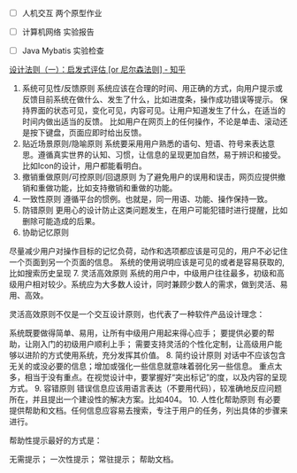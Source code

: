 

- [ ] 人机交互 两个原型作业 
- [ ] 计算机网络 实验报告
- [ ] Java Mybatis 实验检查


[设计法则（一）：启发式评估 [or 尼尔森法则] - 知乎](https://zhuanlan.zhihu.com/p/84932306)
1. 系统可见性/反馈原则
系统应该在合理的时间、用正确的方式，向用户提示或反馈目前系统在做什么、发生了什么，比如进度条，操作成功错误等提示。
保持界面的状态可见，变化可见，内容可见。让用户知道发生了什么，在适当的时间内做出适当的反馈。 比如用户在网页上的任何操作，不论是单击、滚动还是按下键盘，页面应即时给出反馈。
2. 贴近场景原则/隐喻原则
系统要采用用户熟悉的语句、短语、符号来表达意思。遵循真实世界的认知、习惯，让信息的呈现更加自然，易于辨识和接受。比如Icon的设计，用户都能看明白。
3. 撤销重做原则/可控原则/回退原则
为了避免用户的误用和误击，网页应提供撤销和重做功能，比如支持撤销和重做的功能。
4. 一致性原则
遵循平台的惯例。也就是，同一用语、功能、操作保持一致。
5. 防错原则
更用心的设计防止这类问题发生，在用户可能犯错时进行提醒，比如删除可能造成的后果。
6. 协助记忆原则



尽量减少用户对操作目标的记忆负荷，动作和选项都应该是可见的，用户不必记住一个页面到另一个页面的信息。
系统的使用说明应该是可见的或者是容易获取的, 比如搜索历史呈现
7. 灵活高效原则
系统的用户中，中级用户往往最多，初级和高级用户相对较少。系统应为大多数人设计，同时兼顾少数人的需求，做到灵活、易用、高效。

灵活高效原则不仅是一个交互设计原则，也代表了一种软件产品设计理念：

系统既要做得简单、易用，让所有中级用户用起来得心应手；
要提供必要的帮助，让刚入门的初级用户顺利上手；
需要支持灵活的个性化定制，让高级用户能够以进阶的方式使用系统，充分发挥其价值。
8. 简约设计原则
对话中不应该包含无关的或没必要的信息；增加或强化一些信息就意味着弱化另一些信息。
重点太多，相当于没有重点。在视觉设计中，要掌握好“突出标记”的度，以及内容的呈现方式。
9. 容错原则
错误信息应该用语言表达（不要用代码），较准确地反应问题所在，并且提出一个建设性的解决方案。比如404。
10. 人性化帮助原则
有必要提供帮助和文档。任何信息应容易去搜索，专注于用户的任务，列出具体的步骤来进行。

帮助性提示最好的方式是：

无需提示；
一次性提示；
常驻提示；
帮助文档。
